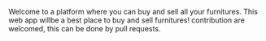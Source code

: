 Welcome to a platform where you can buy and sell all your furnitures. This web app willbe a best place to buy and sell furnitures! contribution are welcomed, this can be done by pull requests.
